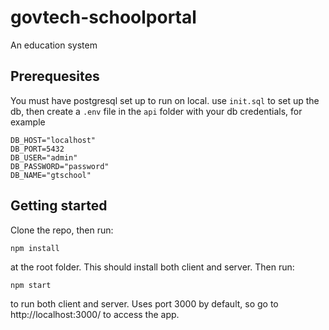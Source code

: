 # govtech-schoolportal
An education system

## Prerequesites
You must have postgresql set up to run on local. use `init.sql` to set up the db, then create a `.env` file in the `api` folder with your db credentials, for example
```
DB_HOST="localhost" 
DB_PORT=5432
DB_USER="admin" 
DB_PASSWORD="password"
DB_NAME="gtschool"
```
## Getting started
Clone the repo, then run:
```
npm install
```
at the root folder. This should install both client and server.
Then run:
```
npm start
```
to run both client and server. Uses port 3000 by default, so go to http://localhost:3000/ to access the app.
